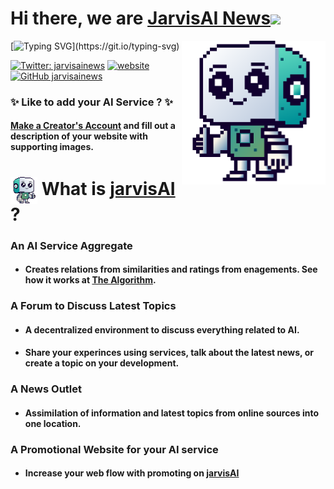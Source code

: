 <h1> Hi there, we are <a href="https://www.jarvisai.news/">JarvisAI News</a><img src="https://media.giphy.com/media/VgCDAzcKvsR6OM0uWg/giphy.gif" width="50"></h1>
<img align='right' src="./support/jarvis_pixel.png" width="230">

[![Typing SVG](https://readme-typing-svg.demolab.com?font=Roboto&pause=1000&color=56C6FF&random=false&width=435&lines=The+most+complete+AI+collection+available.)](https://git.io/typing-svg)

[![Twitter: jarvisainews](https://img.shields.io/twitter/follow/jarvisainews?style=social)](https://twitter.com/jarvisainews)
[![website](https://img.shields.io/badge/Website-46a2f1.svg?&style=flat-square&logo=Google-Chrome&logoColor=white&link=https://www.jarvisai.news/)](https://www.jarvisai.news/)
[![GitHub jarvisainews](https://img.shields.io/github/followers/jarvisainews?label=follow&style=social)](https://github.com/jarvisainews)

### <p color="#41C3B3">✨ Like to add your AI Service ? ✨<p>

#### <a href="https://www.jarvisai.news/">Make a Creator's Account</a> and fill out a description of your website with supporting images.

<div height="2rem" width="100%"> </div>


# <div align="left"> <img src="./support/smjarvis_pixel.png" alt="Jarvis" align="center"/> What is [jarvisAI](https://www.jarvisai.news/) ?</div>

<p font-size="1.5rem">

### An AI Service Aggregate
-  #### Creates relations from similarities and ratings from enagements. See how it works at [The Algorithm](https://github.com/jarvisainews/the-algorithm).

### A Forum to Discuss Latest Topics
- #### A decentralized environment to discuss everything related to AI.
- #### Share your experinces using services, talk about the latest news, or create a topic on your development.

### A News Outlet
- #### Assimilation of information and latest topics from online sources into one location.

### A Promotional Website for your AI service
- #### Increase your web flow with promoting on [jarvisAI](https://www.jarvisai.news/)


<!--
**carter4299/carter4299** is a ✨ _special_ ✨ repository because its `README.md` (this file) appears on your GitHub profile.

Here are some ideas to get you started:

- 🔭 I’m currently working on ...
- 🌱 I’m currently learning ...
- 👯 I’m looking to collaborate on ...
- 🤔 I’m looking for help with ...
- 💬 Ask me about ...
- 📫 How to reach me: ...
- 😄 Pronouns: ...
- ⚡ Fun fact: ...
-->


<!--
**jarvisainews/jarvisainews** is a ✨ _special_ ✨ repository because its `README.md` (this file) appears on your GitHub profile.

Here are some ideas to get you started:

- 🔭 I’m currently working on ...
- 🌱 I’m currently learning ...
- 👯 I’m looking to collaborate on ...
- 🤔 I’m looking for help with ...
- 💬 Ask me about ...
- 📫 How to reach me: ...
- 😄 Pronouns: ...
- ⚡ Fun fact: ...

# <div align="center"> <img src="./support/logo.png" alt="Jarvis" align="center"/> Hi there, we are [jarvisAI News](https://www.jarvisai.news/) 📰</div>
-->
